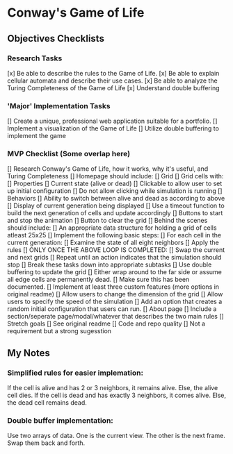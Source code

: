 # Conway's Game of Life

## Objectives Checklists

### Research Tasks

[x] Be able to describe the rules to the Game of Life.
[x] Be able to explain cellular automata and describe their use cases.
[x] Be able to analyze the Turing Completeness of the Game of Life
[x] Understand double buffering

### 'Major' Implementation Tasks

[] Create a unique, professional web application suitable for a portfolio.
[] Implement a visualization of the Game of Life
[] Utilize double buffering to implement the game

### MVP Checklist (Some overlap here)
[] Research Conway's Game of Life, how it works, why it's useful, and Turing Completeness
[] Homepage should include:
    [] Grid
    [] Grid cells with:
        [] Properties
            [] Current state (alive or dead)
            [] Clickable to allow user to set up initial configuration
                [] Do not allow clicking while simulation is running
        [] Behaviors
            [] Ability to switch between alive and dead as according to above
    [] Display of current generation being displayed
        [] Use a timeout function to build the next generation of cells and update accordingly
    [] Buttons to start and stop the animation
    [] Button to clear the grid
[] Behind the scenes should include:
    [] An appropriate data structure for holding a grid of cells atleast 25x25
    [] Implement the following basic steps:
        [] For each cell in the current generation:
            [] Examine the state of all eight neighbors
            [] Apply the rules
            [] ONLY ONCE THE ABOVE LOOP IS COMPLETED:
                [] Swap the current and next grids
                [] Repeat until an action indicates that the simulation should stop
    [] Break these tasks down into appropriate subtasks
    [] Use double buffering to update the grid
    [] Either wrap around to the far side or assume all edge cells are permanently dead.
        [] Make sure this has been documented.
[] Implement at least three custom features (more options in original readme)
    [] Allow users to change the dimension of the grid
    [] Allow users to specify the speed of the simulation
    [] Add an option that creates a random initial configuration that users can run.
[] About page
    [] Include a section/seperate page/modal/whatever that describes the two main rules
[] Stretch goals
    [] See original readme
[] Code and repo quality
    [] Not a requirement but a strong sugesstion

    


## My Notes
### Simplified rules for easier implemation:
If the cell is alive and has 2 or 3 neighbors, it remains alive. Else, the alive cell dies.
If the cell is dead and has exactly 3 neighbors, it comes alive. Else, the dead cell remains dead.
### Double buffer implementation:
Use two arrays of data. One is the current view. The other is the next frame. Swap them back and forth.